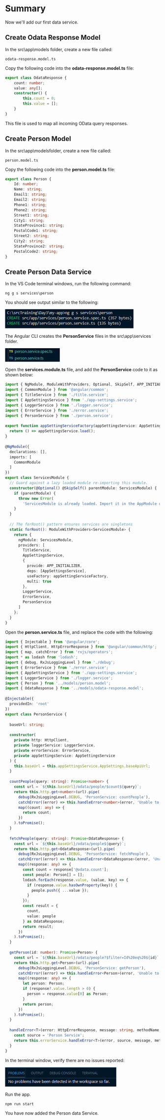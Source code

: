 # Summary

Now we'll add our first data service.

## Create Odata Response Model

In the src\app\models folder, create a new file called:

```
odata-response.model.ts
```

Copy the following code into the **odata-response.model.ts** file:

``` typescript
export class OdataResponse {
    count: number;
    value: any[];
    constructor() {
        this.count = 0;
        this.value = [];
    }
}
```

This file is used to map all incoming OData query responses.

## Create Person Model

In the src\app\modelsfolder, create a new file called:

```
person.model.ts
```

Copy the following code into the **person.model.ts** file:

``` typescript
export class Person {
    Id: number;
    Name: string;
    Email1: string;
    Email2: string;
    Phone1: string;
    Phone2: string;
    Street1: string;
    City1: string;
    StateProvince1: string;
    PostalCode1: string;
    Street2: string;
    City2: string;
    StateProvince2: string;
    PostalCode2: string;
}
```

## Create Person Data Service

In the VS Code terminal windows, run the following command:

```
ng g s services\person
```

You should see output similar to the following:

![image.png](/.attachments/image-85a78ebb-b41e-443e-aef6-526ae26f8ca7.png)

The Angular CLI creates the **PersonService** files in the src\app\services folder.

![image.png](/.attachments/image-9d4e97f2-67ea-4099-abfb-0f9f9b4efdb8.png)

Open the **services.module.ts** file, and add the **PersonService** code to it as shown below:

``` typescript
import { NgModule, ModuleWithProviders, Optional, SkipSelf, APP_INITIALIZER } from '@angular/core';
import { CommonModule } from '@angular/common';
import { TitleService } from './title.service';
import { AppSettingsService } from './app-settings.service';
import { LoggerService } from './logger.service';
import { ErrorService } from './error.service';
import { PersonService } from './person.service';

export function appSettingServiceFactory(appSettingsService: AppSettingsService) {
  return () => appSettingsService.load();
}

@NgModule({
  declarations: [],
  imports: [
    CommonModule
  ]
})
export class ServicesModule {
  // Guard against a lazy loaded module re-importing this module.
  constructor(@Optional() @SkipSelf() parentModule: ServicesModule) {
    if (parentModule) {
      throw new Error(
        'ServicesModule is already loaded. Import it in the AppModule only');
    }
  }

  // The forRoot() pattern ensures services are singletons
  static forRoot(): ModuleWithProviders<ServicesModule> {
    return {
      ngModule: ServicesModule,
      providers: [
        TitleService,
        AppSettingsService,
        {
          provide: APP_INITIALIZER,
          deps: [AppSettingsService],
          useFactory: appSettingServiceFactory,
          multi: true
        },
        LoggerService,
        ErrorService,
        PersonService
      ]
    };
  }
}
```

Open the **person.service.ts** file, and replace the code with the following:

``` typescript
import { Injectable } from '@angular/core';
import { HttpClient, HttpErrorResponse } from '@angular/common/http';
import { map, catchError } from 'rxjs/operators';
import * as lodash from 'lodash';
import { debug, RxJsLoggingLevel } from './debug';
import { ErrorService } from './error.service';
import { AppSettingsService } from './app-settings.service';
import { LoggerService } from './logger.service';
import { Person } from '../models/person.model';
import { OdataResponse } from '../models/odata-response.model';

@Injectable({
  providedIn: 'root'
})
export class PersonService {

  baseUrl: string;

  constructor(
    private http: HttpClient,
    private loggerService: LoggerService,
    private errorService: ErrorService,
    private appSettingsService: AppSettingsService
  ) {
    this.baseUrl = this.appSettingsService.AppSettings.baseApiUrl;
  }

  countPeople(query: string): Promise<number> {
    const url = `${this.baseUrl}/odata/people/$count${query}`;
    return this.http.get<number>(url).pipe(
      debug(RxJsLoggingLevel.DEBUG, 'PersonService: countPeople'),
      catchError((error) => this.handleError<number>(error, 'Unable to count people.', 'countPeople', 0)),
      map((count: any) => {
        return count;
      })
    ).toPromise();
  }

  fetchPeople(query: string): Promise<OdataResponse> {
    const url = `${this.baseUrl}/odata/people${query}`;
    return this.http.get<OdataResponse>(url).pipe(
      debug(RxJsLoggingLevel.DEBUG, 'PersonService: fetchPeople'),
      catchError((error) => this.handleError<OdataResponse>(error, 'Unable to retrieve people.', 'fetchPeople', new OdataResponse())),
      map((response: any) => {
        const count = response['@odata.count'];
        const people: Person[] = [];
        lodash.forEach(response.value, (value, key) => {
          if (response.value.hasOwnProperty(key)) {
            people.push({ ...value });
          }
        });
        const result = {
          count,
          value: people
        } as OdataResponse;
        return result;
      })
    ).toPromise();
  }

  getPerson(id: number): Promise<Person> {
    const url = `${this.baseUrl}/odata/people?$filter=Id%20eq%20${id}`;
    return this.http.get<Person>(url).pipe(
      debug(RxJsLoggingLevel.DEBUG, 'PersonService: getPerson'),
      catchError((error) => this.handleError<Person>(error, 'Unable to retrieve person.', 'getPerson')),
      map((response: any) => {
        let person: Person;
        if (response?.value.length > 0) {
          person = response.value[0] as Person;
        }
        return person;
      })
    ).toPromise();
  }

  handleError<T>(error: HttpErrorResponse, message: string, methodName: string, result?: T) {
    const source = 'Person Service';
    return this.errorService.handleError<T>(error, source, message, methodName, result);
  }
}
```

In the terminal window, verify there are no issues reported:

![image.png](/.attachments/image-a5381f82-8d39-4693-bca2-57286c742a8a.png)

Run the app.

```
npm run start
```

You have now added the Person data Service.
